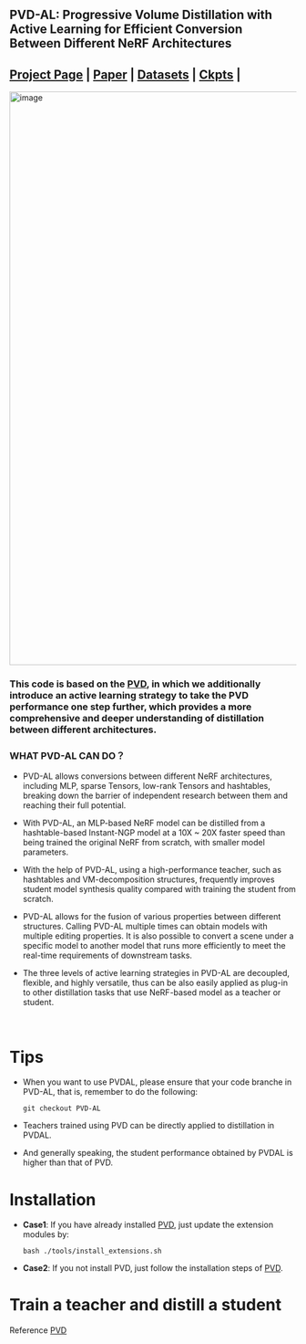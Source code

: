 ## PVD-AL: Progressive Volume Distillation with Active Learning for Efficient Conversion Between Different NeRF Architectures


## [Project Page](http://sk-fun.fun/PVD-AL/) | [Paper](https://arxiv.org/abs/2304.04012) | [Datasets](https://drive.google.com/drive/folders/1U06KAEsW53PolLI3U8hWUhzzIH74QGaP?usp=sharing) | [Ckpts](https://drive.google.com/drive/folders/1GGJf-FTmpCJjmEn-AF_S9-HrLRkFe5Ud?usp=sharing) |



<img width="1005" alt="image" src="https://user-images.githubusercontent.com/34268707/231034579-a1beb97a-2aa4-469f-9bcd-36d3a83bfd7b.png">


### This code is based on the [PVD](https://github.com/megvii-research/AAAI2023-PVD), in which we additionally introduce an active learning strategy to take the PVD performance one step further, which provides a more comprehensive and deeper understanding of distillation between different architectures.


### WHAT PVD-AL CAN DO？
- PVD-AL allows conversions between different NeRF architectures, including MLP, sparse Tensors, low-rank Tensors and hashtables, breaking down the barrier of independent research between them and reaching their full potential.
- With PVD-AL, an MLP-based NeRF model can be distilled from a hashtable-based Instant-NGP model at a 10X ~ 20X faster speed than being trained the original NeRF from scratch, with smaller model parameters.

- With the help of PVD-AL, using a high-performance teacher, such as hashtables and VM-decomposition structures, frequently improves student model synthesis quality compared with training the student from scratch.
- PVD-AL allows for the fusion of various properties between different structures. Calling PVD-AL multiple times can obtain models with multiple editing properties. It is also possible to convert a scene under a specific model to another model that runs more efficiently to meet the real-time requirements of downstream tasks.
- The three levels of active learning strategies in PVD-AL are decoupled, flexible, and highly versatile, thus can be also easily applied as plug-in to other distillation tasks that use NeRF-based model as a teacher or student.


<br>

# Tips
- When you want to use PVDAL, please ensure that your code branche in PVD-AL, that is, remember to do the following:

    ```
    git checkout PVD-AL
   ```
- Teachers trained using PVD can be directly applied to distillation in PVDAL.

- And generally speaking, the student performance obtained by PVDAL is higher than that of PVD.

# Installation
 - **Case1**: If you have already installed [PVD](https://github.com/megvii-research/AAAI2023-PVD/blob/main/README.md), just update the extension modules by:

    ```
    bash ./tools/install_extensions.sh
    ```

 - **Case2**:  If you not install PVD, just follow the installation steps of [PVD](https://github.com/megvii-research/AAAI2023-PVD/blob/main/README.md).

# Train a teacher and distill a student
Reference [PVD](https://github.com/megvii-research/AAAI2023-PVD/blob/main/README.md)


